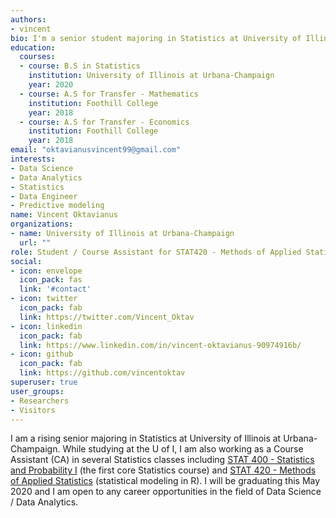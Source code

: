 ```yaml
---
authors:
- vincent
bio: I'm a senior student majoring in Statistics at University of Illinois at Urbana-Champaign.
education:
  courses:
  - course: B.S in Statistics
    institution: University of Illinois at Urbana-Champaign
    year: 2020
  - course: A.S for Transfer - Mathematics
    institution: Foothill College
    year: 2018
  - course: A.S for Transfer - Economics
    institution: Foothill College
    year: 2018
email: "oktavianusvincent99@gmail.com"
interests:
- Data Science
- Data Analytics
- Statistics
- Data Engineer
- Predictive modeling
name: Vincent Oktavianus
organizations:
- name: University of Illinois at Urbana-Champaign
  url: ""
role: Student / Course Assistant for STAT420 - Methods of Applied Statistics
social:
- icon: envelope
  icon_pack: fas
  link: '#contact'
- icon: twitter
  icon_pack: fab
  link: https://twitter.com/Vincent_Oktav
- icon: linkedin
  icon_pack: fab
  link: https://www.linkedin.com/in/vincent-oktavianus-90974916b/
- icon: github
  icon_pack: fab
  link: https://github.com/vincentoktav
superuser: true
user_groups:
- Researchers
- Visitors
---
```


I am a rising senior majoring in Statistics at University of Illinois at Urbana-Champaign. While studying at the U of I, I am also working as a Course Assistant (CA) in several Statistics classes including [STAT 400 - Statistics and Probability I](http://catalog.illinois.edu/courses-of-instruction/stat/) (the first core Statistics course) and [STAT 420 - Methods of Applied Statistics](http://catalog.illinois.edu/courses-of-instruction/stat/) (statistical modeling in R). I will be graduating this May 2020 and I am open to any career opportunities in the field of Data Science / Data Analytics.
